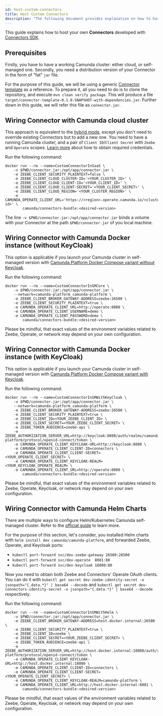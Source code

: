 ```yaml
---
id: host-custom-connectors
title: Host Custom Connectors
description: "The following document provides explanation on how to host a custom Connector developed with Connectors SDK."
---
```


This guide explains how to host your own **Connectors** developed with [Connectors SDK](/components/connectors/custom-built-connectors/connector-sdk/).

## Prerequisites

Firstly, you have to have a working Camunda cluster: either cloud, or self-managed one. Secondly, you need a
distribution version of your Connector in the form of "fat" `jar` file.

For the purpose of this guide, we will be using a generic [Connector template](https://github.com/camunda/connector-template-outbound)
as a reference. To prepare it, all you need to do is to clone the repository, and execute `mvn clean verify package`.
This will produce a file `target/connector-template-0.1.0-SNAPSHOT-with-dependencies.jar`. Further down in this guide,
we will refer this file as `connector.jar`.

## Wiring Connector with Camunda cloud cluster

This approach is equivalent to the [hybrid mode](./use-connectors-in-hybrid-mode.md), except you don't need to override
existing Connectors but to add a new one. You need to have a running Camunda cluster, and a pair
of `Client ID`/`Client Secret` with `Zeebe` and `Operate` scopes.
[Learn more](../../components/console/manage-clusters/manage-api-clients/) about how to obtain required credentials.

Run the following command:

```shell
docker run --rm --name=CustomConnectorInSaaS \
    -v $PWD/connector.jar:/opt/app/connector.jar \
    -e ZEEBE_CLIENT_SECURITY_PLAINTEXT=false \
    -e ZEEBE_CLIENT_CLOUD_CLUSTER-ID='<YOUR_CLUSTER_ID>' \
    -e ZEEBE_CLIENT_CLOUD_CLIENT-ID='<YOUR_CLIENT_ID>' \
    -e ZEEBE_CLIENT_CLOUD_CLIENT-SECRET='<YOUR_CLIENT_SECRET>' \
    -e ZEEBE_CLIENT_CLOUD_REGION='<YOUR_CLUSTER_REGION>' \
    -e CAMUNDA_OPERATE_CLIENT_URL='https://<region>.operate.camunda.io/<cluster-id>' \
        camunda/connectors-bundle:<desired-version>
```

The line `-v $PWD/connector.jar:/opt/app/connector.jar` binds a volume with your Connector at the path `$PWD/connector.jar`
of you local machine.

## Wiring Connector with Camunda Docker instance (without KeyCloak)

This option is applicable if you launch your Camunda cluster in self-managed version with
[Camunda Platform Docker Compose variant without Keycloak](https://github.com/camunda/camunda-platform/blob/main/docker-compose-core.yaml).

Run the following command:

```shell
docker run --rm --name=CustomConnectorInSMCore \
    -v $PWD/connector.jar:/opt/app/connector.jar \
    --network=camunda-platform_camunda-platform \
    -e ZEEBE_CLIENT_BROKER_GATEWAY-ADDRESS=zeebe:26500 \
    -e ZEEBE_CLIENT_SECURITY_PLAINTEXT=true \
    -e CAMUNDA_OPERATE_CLIENT_URL=http://operate:8080 \
    -e CAMUNDA_OPERATE_CLIENT_USERNAME=demo \
    -e CAMUNDA_OPERATE_CLIENT_PASSWORD=demo \
        camunda/connectors-bundle:<desired-version>
```

Please be mindful, that exact values of the environment variables related to Zeebe, Operate, or network may depend on
your own configuration.

## Wiring Connector with Camunda Docker instance (with KeyCloak)

This option is applicable if you launch your Camunda cluster in self-managed version with
[Camunda Platform Docker Compose variant with Keycloak](https://github.com/camunda/camunda-platform/blob/main/docker-compose.yaml).

Run the following command:

```shell
docker run --rm --name=CustomConnectorInSMWithKeyCloak \
    -v $PWD/connector.jar:/opt/app/connector.jar \
    --network=camunda-platform_camunda-platform \
    -e ZEEBE_CLIENT_BROKER_GATEWAY-ADDRESS=zeebe:26500 \
    -e ZEEBE_CLIENT_SECURITY_PLAINTEXT=true \
    -e ZEEBE_CLIENT_ID=<YOUR_ZEEBE_CLIENT_ID> \
    -e ZEEBE_CLIENT_SECRET=<YOUR_ZEEBE_CLIENT_SECRET> \
    -e ZEEBE_TOKEN_AUDIENCE=zeebe-api \
    -e ZEEBE_AUTHORIZATION_SERVER_URL=http://keycloak:8080/auth/realms/camunda-platform/protocol/openid-connect/token \
    -e CAMUNDA_OPERATE_CLIENT_KEYCLOAK-URL=http://keycloak:8080 \
    -e CAMUNDA_OPERATE_CLIENT_CLIENT-ID=connectors \
    -e CAMUNDA_OPERATE_CLIENT_CLIENT-SECRET=<YOUR_OPERATE_CLIENT_SECRET> \
    -e CAMUNDA_OPERATE_CLIENT_KEYCLOAK-REALM=<YOUR_KEYCLOAK_OPERATE_REALM> \
    -e CAMUNDA_OPERATE_CLIENT_URL=http://operate:8080 \
        camunda/connectors-bundle:<desired-version>
```

Please be mindful, that exact values of the environment variables related to Zeebe, Operate, Keycloak, or network may depend on
your own configuration.

## Wiring Connector with Camunda Helm Charts

There are multiple ways to configure Helm/Kubernetes Camunda self-managed cluster.
Refer to the [official guide](/self-managed/platform-deployment/helm-kubernetes/overview/) to learn more.

For the purpose of this section, let's consider, you installed Helm charts with `helm install dev camunda/camunda-platform`,
and forwarded Zeebe, Operate, and Keycloak ports:

- `kubectl port-forward svc/dev-zeebe-gateway 26500:26500`
- `kubectl port-forward svc/dev-operate  8081:80`
- `kubectl port-forward svc/dev-keycloak 18080:80`

Now you need to obtain both Zeebe and Connectors' Operate OAuth clients. You can do it with `kubectl get secret dev-zeebe-identity-secret -o jsonpath="{.data.*}" | base64 --decode`
and `kubectl get secret dev-connectors-identity-secret -o jsonpath="{.data.*}" | base64 --decode` respectively.

Run the following command:

```shell
docker run --rm --name=CustomConnectorInSMWithHelm \
    -v $PWD/connector.jar:/opt/app/connector.jar \
    -e ZEEBE_CLIENT_BROKER_GATEWAY-ADDRESS=host.docker.internal:26500 \
    -e ZEEBE_CLIENT_SECURITY_PLAINTEXT=true \
    -e ZEEBE_CLIENT_ID=zeebe \
    -e ZEEBE_CLIENT_SECRET=<YOUR_ZEEBE_CLIENT_SECRET> \
    -e ZEEBE_TOKEN_AUDIENCE=zeebe-api \
    -e ZEEBE_AUTHORIZATION_SERVER_URL=http://host.docker.internal:18080/auth/realms/camunda-platform/protocol/openid-connect/token \
    -e CAMUNDA_OPERATE_CLIENT_KEYCLOAK-URL=http://host.docker.internal:18080 \
    -e CAMUNDA_OPERATE_CLIENT_CLIENT-ID=connectors \
    -e CAMUNDA_OPERATE_CLIENT_CLIENT-SECRET=<YOUR_OPERATE_CLIENT_SECRET> \
    -e CAMUNDA_OPERATE_CLIENT_KEYCLOAK-REALM=camunda-platform \
    -e CAMUNDA_OPERATE_CLIENT_URL=http://host.docker.internal:8081 \
        camunda/connectors-bundle:<desired-version>
```

Please be mindful, that exact values of the environment variables related to Zeebe, Operate, Keycloak, or network may depend on
your own configuration.
